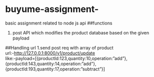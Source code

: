 # buyume-assignment-
basic assignment related to node js api
##functions 
 1. post API which modifies the product database based on the given payload

##Handling url
 1.send post req with array of product<br/>
  url:-http://127.0.0.1:8000/v1/product/update<br/>
  like:-payload=[{productId:123,quantity:10,operation:”add”},{productId:143,quantity:14,operation:”add”},{productId:193,quantity:17,operation:”subtract”}]
